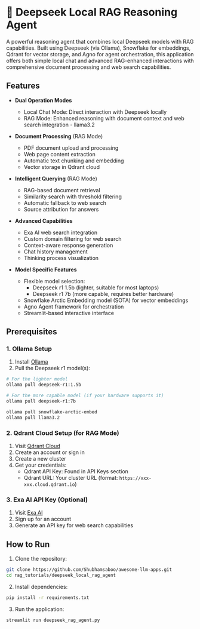 # 🐋 Deepseek Local RAG Reasoning Agent

A powerful reasoning agent that combines local Deepseek models with RAG capabilities. Built using Deepseek (via Ollama), Snowflake for embeddings, Qdrant for vector storage, and Agno for agent orchestration, this application offers both simple local chat and advanced RAG-enhanced interactions with comprehensive document processing and web search capabilities.

## Features

- **Dual Operation Modes**

  - Local Chat Mode: Direct interaction with Deepseek locally
  - RAG Mode: Enhanced reasoning with document context and web search integration - llama3.2

- **Document Processing** (RAG Mode)

  - PDF document upload and processing
  - Web page content extraction
  - Automatic text chunking and embedding
  - Vector storage in Qdrant cloud

- **Intelligent Querying** (RAG Mode)

  - RAG-based document retrieval
  - Similarity search with threshold filtering
  - Automatic fallback to web search
  - Source attribution for answers

- **Advanced Capabilities**

  - Exa AI web search integration
  - Custom domain filtering for web search
  - Context-aware response generation
  - Chat history management
  - Thinking process visualization

- **Model Specific Features**
  - Flexible model selection:
    - Deepseek r1 1.5b (lighter, suitable for most laptops)
    - Deepseek r1 7b (more capable, requires better hardware)
  - Snowflake Arctic Embedding model (SOTA) for vector embeddings
  - Agno Agent framework for orchestration
  - Streamlit-based interactive interface

## Prerequisites

### 1. Ollama Setup

1. Install [Ollama](https://ollama.ai)
2. Pull the Deepseek r1 model(s):

```bash
# For the lighter model
ollama pull deepseek-r1:1.5b

# For the more capable model (if your hardware supports it)
ollama pull deepseek-r1:7b

ollama pull snowflake-arctic-embed
ollama pull llama3.2
```

### 2. Qdrant Cloud Setup (for RAG Mode)

1. Visit [Qdrant Cloud](https://cloud.qdrant.io/)
2. Create an account or sign in
3. Create a new cluster
4. Get your credentials:
   - Qdrant API Key: Found in API Keys section
   - Qdrant URL: Your cluster URL (format: `https://xxx-xxx.cloud.qdrant.io`)

### 3. Exa AI API Key (Optional)

1. Visit [Exa AI](https://exa.ai)
2. Sign up for an account
3. Generate an API key for web search capabilities

## How to Run

1. Clone the repository:

```bash
git clone https://github.com/Shubhamsaboo/awesome-llm-apps.git
cd rag_tutorials/deepseek_local_rag_agent
```

2. Install dependencies:

```bash
pip install -r requirements.txt
```

3. Run the application:

```bash
streamlit run deepseek_rag_agent.py
```
